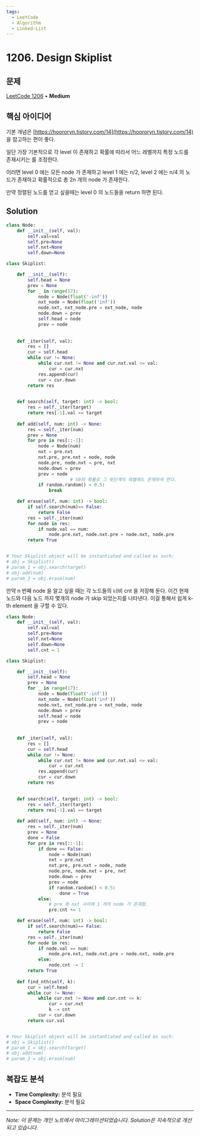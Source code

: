 ```yaml
---
tags:
  - LeetCode
  - Algorithm
  - Linked-List
---
```


# 1206. Design Skiplist

## 문제

[LeetCode 1206](https://leetcode.com/problems/design-skiplist/) • **Medium**

## 핵심 아이디어

기본 개념은 [https://hoororyn.tistory.com/14](https://hoororyn.tistory.com/14) 을 참고하는 편이 좋다.

일단 가장 기본적으로 각 level 이 존재하고 확률에 따라서 어느 레벨까지 특정 노드를 존재시키는 를 조정한다.

이러면 level 0 에는 모든 node 가 존재하고 level 1 에는 n/2, level 2 에는 n/4 의 노드가 존재하고 확률적으로 총 2n 개의 node 가 존재한다.

  

만약 정렬된 노드를 얻고 싶을때는 level 0 의 노드들을 return 하면 된다.

## Solution

```python
class Node:
    def __init__(self, val):
        self.val=val
        self.pre=None
        self.nxt=None
        self.down=None

class Skiplist:

    def __init__(self):
        self.head = None
        prev = None
        for _ in range(17):
            node = Node(float('-inf'))
            nxt_node = Node(float('inf'))
            node.nxt, nxt_node.pre = nxt_node, node
            node.down = prev
            self.head = node
            prev = node
        
    
    def _iter(self, val):
        res = []
        cur = self.head
        while cur != None:
            while cur.nxt != None and cur.nxt.val <= val:
                cur = cur.nxt
            res.append(cur)
            cur = cur.down
        return res
        

    def search(self, target: int) -> bool:
        res = self._iter(target)
        return res[-1].val == target
        
    def add(self, num: int) -> None:
        res = self._iter(num)
        prev = None
        for pre in res[::-1]:
            node = Node(num)
            nxt = pre.nxt
            nxt.pre, pre.nxt = node, node
            node.pre, node.nxt = pre, nxt
            node.down = prev
            prev = node
						# 50퍼 확률로 그 윗단계의 레벨에도 존재하게 한다.
            if random.random() < 0.5:
                break

    def erase(self, num: int) -> bool:
        if self.search(num)== False:
            return False
        res = self._iter(num)
        for node in res:
            if node.val == num:
                node.pre.nxt, node.nxt.pre = node.nxt, node.pre
        return True


# Your Skiplist object will be instantiated and called as such:
# obj = Skiplist()
# param_1 = obj.search(target)
# obj.add(num)
# param_3 = obj.erase(num)
```

  

만약 n 번째 node 을 알고 싶을 때는 각 노드들의 너비 cnt 을 저장해 둔다. 이건 현재 노드와 다음 노드 까지 몇개의 node 가 skip 되었는지를 나타낸다. 이걸 통해서 쉽게 k-th element 을 구할 수 있다.

  

```python
class Node:
    def __init__(self, val):
        self.val=val
        self.pre=None
        self.nxt=None
        self.down=None
        self.cnt = 1

class Skiplist:

    def __init__(self):
        self.head = None
        prev = None
        for _ in range(17):
            node = Node(float('-inf'))
            nxt_node = Node(float('inf'))
            node.nxt, nxt_node.pre = nxt_node, node
            node.down = prev
            self.head = node
            prev = node
        
    
    def _iter(self, val):
        res = []
        cur = self.head
        while cur != None:
            while cur.nxt != None and cur.nxt.val <= val:
                cur = cur.nxt
            res.append(cur)
            cur = cur.down
        return res
        

    def search(self, target: int) -> bool:
        res = self._iter(target)
        return res[-1].val == target
        
    def add(self, num: int) -> None:
        res = self._iter(num)
        prev = None
        done = False
        for pre in res[::-1]:
            if done == False:
                node = Node(num)
                nxt = pre.nxt
                nxt.pre, pre.nxt = node, node
                node.pre, node.nxt = pre, nxt
                node.down = prev
                prev = node
                if random.random() < 0.5:
                    done = True
            else:
                # pre 와 nxt 사이에 1 개의 node 가 존재함.
                pre.cnt += 1

    def erase(self, num: int) -> bool:
        if self.search(num)== False:
            return False
        res = self._iter(num)
        for node in res:
            if node.val == num:
                node.pre.nxt, node.nxt.pre = node.nxt, node.pre
            else:
                node.cnt -= 1
        return True
    
    def find_nth(self, k):
        cur = self.head
        while cur != None:
            while cur.nxt != None and cur.cnt <= k:
                cur = cur.nxt
                k -= cnt
            cur = cur.down
        return cur.val


# Your Skiplist object will be instantiated and called as such:
# obj = Skiplist()
# param_1 = obj.search(target)
# obj.add(num)
# param_3 = obj.erase(num)
```

## 복잡도 분석

- **Time Complexity:** 분석 필요
- **Space Complexity:** 분석 필요


---

*Note: 이 문제는 개인 노트에서 마이그레이션되었습니다. Solution은 지속적으로 개선되고 있습니다.*
